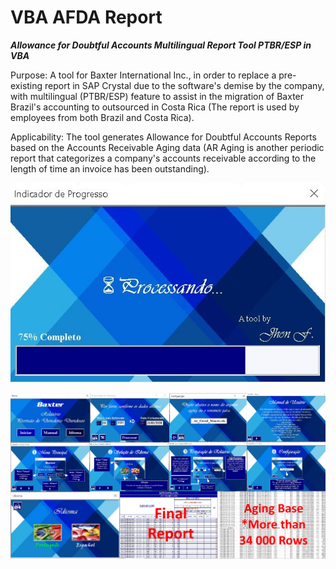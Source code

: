 # VBA AFDA Report

**_Allowance for Doubtful Accounts Multilingual Report Tool PTBR/ESP in VBA_**

Purpose:
A tool for Baxter International Inc., in order to replace a pre-existing report in SAP Crystal due to the software's demise by the company, with multilingual (PTBR/ESP) feature to assist in the migration of Baxter Brazil's accounting to outsourced in Costa Rica (The report is used by employees from both Brazil and Costa Rica).

Applicability:
The tool generates Allowance for Doubtful Accounts Reports based on the Accounts Receivable Aging data (AR Aging is another periodic report that categorizes a company's accounts receivable according to the length of time an invoice has been outstanding).

<p align="center"> 
<img src="figures/Processando.JPG">
</p>

<img src="figures/repository-open-graph.png">
</p>

